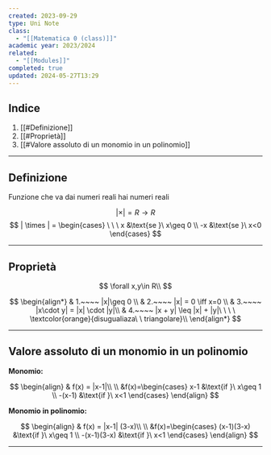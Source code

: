 ```yaml
---
created: 2023-09-29
type: Uni Note
class:
  - "[[Matematica 0 (class)]]"
academic year: 2023/2024
related:
  - "[[Modules]]"
completed: true
updated: 2024-05-27T13:29
---
```

## Indice
1. [[#Definizione]]
2. [[#Proprietà]]
3. [[#Valore assoluto di un monomio in un polinomio]]

---
## Definizione
Funzione che va dai numeri reali hai numeri reali

$$|\times|= R \to R$$
$$
| \times | = 
\begin{cases}
   \ \ \ x &\text{se }\ x\geq 0 \\
   -x &\text{se }\ x<0
\end{cases}
$$

---
## Proprietà

$$
\forall x,y\in R\\
$$

$$
\begin{align*}
& 1.~~~~ |x|\geq 0 \\
& 2.~~~~ |x| = 0 \iff x=0  \\
& 3.~~~~ |x\cdot y| = |x| \cdot |y|\\
& 4.~~~~ |x + y| \leq |x| + |y|\ \  \ \ \textcolor{orange}{disugualiaza\ \ triangolare}\\
\end{align*}
$$

---
## Valore assoluto di un monomio in un polinomio

**Monomio:**

$$
\begin{align}
& f(x) = |x-1|\\ \\
&f(x)=\begin{cases}
x-1 &\text{if }\ x\geq 1 \\
-(x-1) &\text{if }\ x<1 
\end{cases}
\end{align}
$$

**Monomio in polinomio:**

$$
\begin{align}
& f(x) = |x-1| (3-x)\\ \\
&f(x)=\begin{cases}
(x-1)(3-x) &\text{if }\ x\geq 1 \\
-(x-1)(3-x) &\text{if }\ x<1 
\end{cases}
\end{align}
$$

---